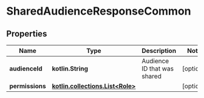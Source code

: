 
# SharedAudienceResponseCommon

## Properties
| Name | Type | Description | Notes |
| ------------ | ------------- | ------------- | ------------- |
| **audienceId** | **kotlin.String** | Audience ID that was shared |  [optional] |
| **permissions** | [**kotlin.collections.List&lt;Role&gt;**](Role.md) |  |  [optional] |



